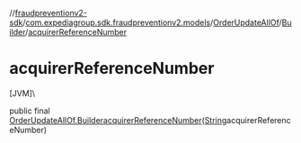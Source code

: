 //[fraudpreventionv2-sdk](../../../../index.md)/[com.expediagroup.sdk.fraudpreventionv2.models](../../index.md)/[OrderUpdateAllOf](../index.md)/[Builder](index.md)/[acquirerReferenceNumber](acquirer-reference-number.md)

# acquirerReferenceNumber

[JVM]\

public final [OrderUpdateAllOf.Builder](index.md)[acquirerReferenceNumber](acquirer-reference-number.md)([String](https://docs.oracle.com/javase/8/docs/api/java/lang/String.html)acquirerReferenceNumber)
